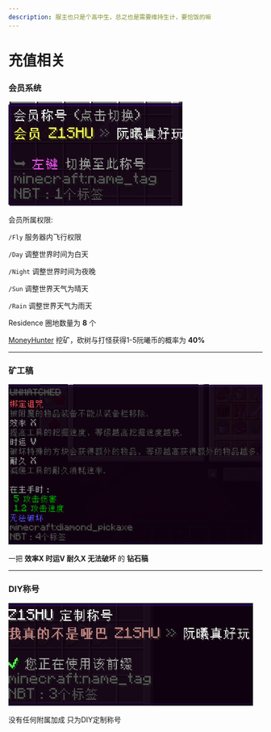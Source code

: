 ```yaml
---
description: 服主也只是个高中生，总之也是需要维持生计，要恰饭的嘛
---
```


# 充值相关

### 会员系统

![10元/月](<../.gitbook/assets/image (3).png>)

会员所属权限:&#x20;

`/Fly` 服务器内飞行权限

`/Day` 调整世界时间为白天

`/Night` 调整世界时间为夜晚

`/Sun` 调整世界天气为晴天

`/Rain` 调整世界天气为雨天

Residence 圈地数量为 **8** 个

[MoneyHunter](moneyhunter.md) 挖矿，砍树与打怪获得1-5阮曦币的概率为 **40%**

****

### 矿工稿

![30元/把](<../.gitbook/assets/image (4).png>)

一把 **效率X 时运V 耐久X  无法破坏** 的 **钻石稿**

****

### DIY称号

![10元/周目](<../.gitbook/assets/image (2).png>)

没有任何附属加成 只为DIY定制称号
